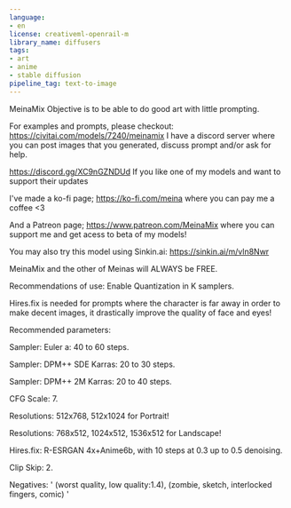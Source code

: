 ```yaml
---
language:
- en
license: creativeml-openrail-m
library_name: diffusers
tags:
- art
- anime
- stable diffusion
pipeline_tag: text-to-image
---
```


MeinaMix Objective is to be able to do good art with little prompting.

For examples and prompts, please checkout: https://civitai.com/models/7240/meinamix
I have a discord server where you can post images that you generated, discuss prompt and/or ask for help.

https://discord.gg/XC9nGZNDUd If you like one of my models and want to support their updates

I've made a ko-fi page; https://ko-fi.com/meina where you can pay me a coffee <3

And a Patreon page; https://www.patreon.com/MeinaMix where you can support me and get acess to beta of my models!

You may also try this model using Sinkin.ai: https://sinkin.ai/m/vln8Nwr

MeinaMix and the other of Meinas will ALWAYS be FREE.

Recommendations of use: Enable Quantization in K samplers.

Hires.fix is needed for prompts where the character is far away in order to make decent images, it drastically improve the quality of face and eyes!

Recommended parameters:

Sampler: Euler a: 40 to 60 steps.

Sampler: DPM++ SDE Karras: 20 to 30 steps.

Sampler: DPM++ 2M Karras: 20 to 40 steps.

CFG Scale: 7.

Resolutions: 512x768, 512x1024 for Portrait!

Resolutions: 768x512, 1024x512, 1536x512 for Landscape!

Hires.fix: R-ESRGAN 4x+Anime6b, with 10 steps at 0.3 up to 0.5 denoising.

Clip Skip: 2.

Negatives: ' (worst quality, low quality:1.4), (zombie, sketch, interlocked fingers, comic) '